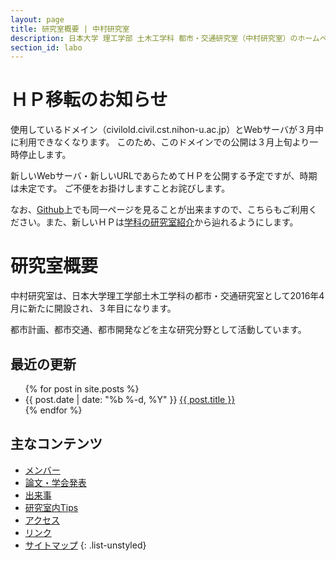 ```yaml
---
layout: page
title: 研究室概要 | 中村研究室
description: 日本大学 理工学部 土木工学科 都市・交通研究室（中村研究室）のホームページ
section_id: labo
---
```

# ＨＰ移転のお知らせ

使用しているドメイン（civilold.civil.cst.nihon-u.ac.jp）とWebサーバが３月中に利用できなくなります。
このため、このドメインでの公開は３月上旬より一時停止します。

新しいWebサーバ・新しいURLであらためてＨＰを公開する予定ですが、時期は未定です。
ご不便をお掛けしますことお詫びします。

なお、[Github](https://nakamura-labo.github.io/)上でも同一ページを見ることが出来ますので、こちらもご利用ください。また、新しいＨＰは[学科の研究室紹介](http://www.civil.cst.nihon-u.ac.jp/laboratory/)から辿れるようにします。

# 研究室概要

中村研究室は、日本大学理工学部土木工学科の都市・交通研究室として2016年4月に新たに開設され、３年目になります。

都市計画、都市交通、都市開発などを主な研究分野として活動しています。

## 最近の更新

<ul class="post-list">
  {% for post in site.posts %}
  <li>
    <span class="post-meta">{{ post.date | date: "%b %-d, %Y" }}</span>
    <a class="post-link" href="{{ post.url | prepend: site.baseurl }}">{{ post.title }}</a>
  </li>
  {% endfor %}
</ul>

## 主なコンテンツ

* [メンバー](member)
* [論文・学会発表](papers)
* [出来事](posts)
* [研究室内Tips](tips)
* [アクセス](access)
* [リンク](link)
* [サイトマップ](sitemap)
{: .list-unstyled}

<!--
<p class="rss-subscribe">subscribe <a href="{{ "/feed.xml" | prepend: site.baseurl }}">via RSS</a></p>
-->
